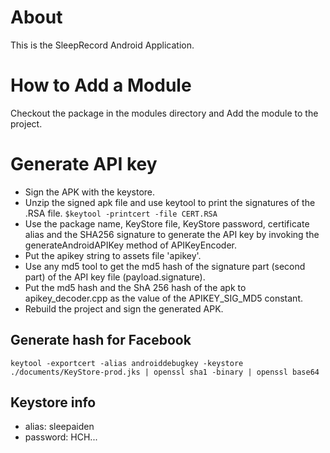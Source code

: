 # About

This is the SleepRecord Android Application.

# How to Add a Module

Checkout the package in the modules directory and Add the module to the project.

# Generate API key

* Sign the APK with the keystore.
* Unzip the signed apk file and use keytool to print the signatures of the .RSA file. `$keytool -printcert -file CERT.RSA`
* Use the package name, KeyStore file, KeyStore password, certificate alias and the SHA256 signature to generate the API key by invoking the generateAndroidAPIKey method of APIKeyEncoder.
* Put the apikey string to assets file 'apikey'.
* Use any md5 tool to get the md5 hash of the signature part (second part) of the API key file (payload.signature).
* Put the md5 hash and the ShA 256 hash of the apk to apikey_decoder.cpp as the value of the APIKEY_SIG_MD5 constant.
* Rebuild the project and sign the generated APK.

## Generate hash for Facebook

```
keytool -exportcert -alias androiddebugkey -keystore ./documents/KeyStore-prod.jks | openssl sha1 -binary | openssl base64
```

## Keystore info

- alias: sleepaiden
- password: HCH...